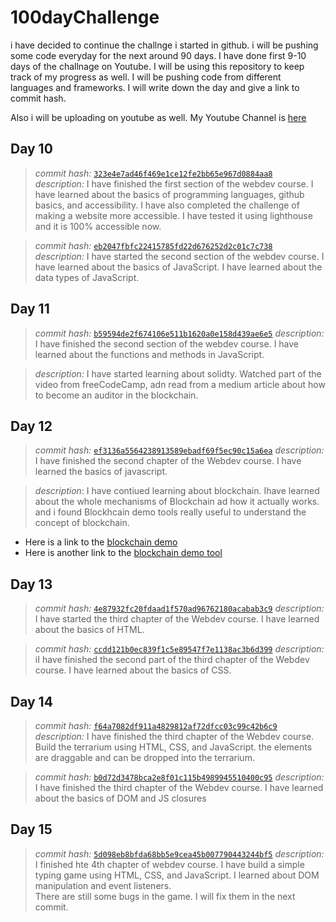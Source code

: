# 100dayChallenge
i have decided to continue the challnge i started in github. i will be pushing some code everyday for the next around 90 days. I have done first 9-10 days of the challnage on Youtube. I will be using this repository to keep track of my progress as well. I will be pushing code from different languages and frameworks. I will write down the day and give a link to commit hash. 

Also i will be uploading on youtube as well. My Youtube Channel is [here](https://www.youtube.com/@blogbek)

## Day 10
> *commit hash:* [`323e4e7ad46f469e1ce12fe2bb65e967d0884aa8`](https://github.com/asilbek-0311/webdev_course/commit/323e4e7ad46f469e1ce12fe2bb65e967d0884aa8)    
 *description:* I have finished the first section of the webdev course. I have learned about the basics of programming languages, github basics, and accessibility. I have also completed the challenge of making a website more accessible. I have tested it using lighthouse and it is 100% accessible now.

> *commit hash:* [`eb2047fbfc22415785fd22d676252d2c01c7c738`](https://github.com/asilbek-0311/webdev_course/commit/eb2047fbfc22415785fd22d676252d2c01c7c738)    
 *description:* I have started the second section of the webdev course. I have learned about the basics of JavaScript. I have learned about the data types of JavaScript.


## Day 11
> *commit hash:* [`b59594de2f674106e511b1620a0e158d439ae6e5`](https://github.com/asilbek-0311/webdev_course/commit/b59594de2f674106e511b1620a0e158d439ae6e5)
    *description:* I have finished the second section of the webdev course. I have learned about the functions and methods in JavaScript.

> *description:* I have started learning about solidty. Watched part of the video from freeCodeCamp, adn read from a medium article about how to become an auditor in the blockchain.

## Day 12
> *commit hash:* [`ef3136a5564238913589ebadf69f5ec90c15a6ea`](https://github.com/asilbek-0311/webdev_course/commit/ef3136a5564238913589ebadf69f5ec90c15a6ea)
    *description:* I have finished the second chapter of the Webdev course. I have learned the basics of javascript.

> *description*: I have contiued learning about blockchain. Ihave learned about the whole mechanisms of Blockchain ad how it actually works. and i found Blockhcain demo tools really useful to understand the concept of blockchain.
- Here is a link to the [blockchain demo](https://andersbrownworth.com/blockchain/)    
- Here is another link to the [blockchain demo tool](https://blockchaindemo.io/)

## Day 13
> *commit hash:* [`4e87932fc20fdaad1f570ad96762180acabab3c9`](https://github.com/asilbek-0311/webdev_course/commit/4e87932fc20fdaad1f570ad96762180acabab3c9)
    *description:* I have started the third chapter of the Webdev course. I have learned about the basics of HTML.

> *commit hash:* [`ccdd121b0ec839f1c5e89547f7e1138ac3b6d399`](https://github.com/asilbek-0311/webdev_course/commit/ccdd121b0ec839f1c5e89547f7e1138ac3b6d399)
    *description:* iI have finished the second part of the third chapter of the Webdev course. I have learned about the basics of CSS.

## Day 14
> *commit hash:* [`f64a7082df911a4829812af72dfcc03c99c42b6c9`](https://github.com/asilbek-0311/webdev_course/commit/64a7082df911a4829812af72dfcc03c99c42b6c9)
    *description:* I have finished the third chapter of the Webdev course. Build the terrarium using HTML, CSS, and JavaScript. the elements are draggable and can be dropped into the terrarium. 

> *commit hash:* [`b0d72d3478bca2e8f01c115b4989945510400c95`](https://github.com/asilbek-0311/webdev_course/commit/b0d72d3478bca2e8f01c115b4989945510400c95)
    *description:* I have finished the third chapter of the Webdev course. I have learned about the basics of DOM and JS closures

## Day 15
> *commit hash:* [`5d098eb8bfda68bb5e9cea45b007790443244bf5`](https://github.com/asilbek-0311/webdev_course/commit/5d098eb8bfda68bb5e9cea45b007790443244bf5)
    *description:* I finished hte 4th chapter of webdev course. I have build a simple typing game using HTML, CSS, and JavaScript. I learned about DOM manipulation and event listeners.  
    There are still some bugs in the game. I will fix them in the next commit.